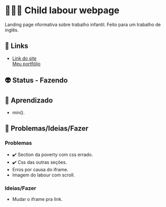 <h1>👩🏽‍💻 Child labour webpage</h1>
<p>Landing page nformativa sobre trabalho infantil. Feito para um trabalho de inglês.</p>
<h2>🎯 Links</h2>
<ul>
  <li>
    <a href="https://sabrina1408.github.io/childLabour/" target="_blank">Link do site</a>
  </li>
    <a href="https://sabrinaalves.tk" target="_blank">Meu portfólio</a>
  </li>
</ul>
<h2>👽 Status - Fazendo</h2>
<h2>🧐 Aprendizado</h2>
<ul>
  <li>min().</li>
</ul>
<h2>👀 Problemas/Ideias/Fazer</h2>
<h3>Problemas</h3>
<ul>
  <li>✔️ Section da poverty com css errado.</li>
  <li>✔️ Css das outras seções.</li>
  <li>Erros por causa do iframe.</li>
  <li>Imagem do labour com scroll.</li>
</ul>
<h3>Ideias/Fazer</h3>
<ul>
  <li>Mudar o iframe pra link.</li>
</ul>